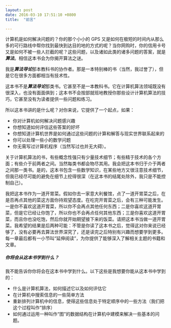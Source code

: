 ```yaml
---
layout: post
date: 2016-03-10 17:51:10 +0800
title:  "前言"

---
```


计算机是如何解决问题的？你的那个小小的 GPS 又是如何在极短的时间内从那么多的可行路线中帮你找到最快到达目的地的方式的呢？当你网购时，你的信用卡号又是如何不被一些人拦截的呢？这些问题，以及诸如此类的诸多问题的答案，就是***算法***。相信这本书会为你揭开算法之谜。

我是***算法导论***那本教科书的协作者。那是一本特别棒的书（当然，我过誉了），但是它在很多方面都相当有技术性。

这本书不是***算法导论***那类书。它甚至不是一本教科书。它在计算机算法领域既没有很深入，也没有面面俱到；这本书不会按部就班地教授你那些设计计算机算法的技巧，它甚至没有为读者提供一些问题和练习。

所以这本书讲的是什么呢？对你来说，它提供了一个起点，如果：

* 你对计算机如何解决问题感兴趣
* 你想知道如何评估这些答案的好坏
* 你想知道计算机世界是如何通过这些问题的计算和解答与现实世界联系起来的
* 你可以处理一些小的数学问题
* 你无需写过计算机程序（当然写过也并无大碍）。

关于计算机算法的书，有些概念性强只有少量技术细节；有些精于技术的各个方面；有些介于前两者之间。当然每类书都会物尽其用。我会把这本书归于介于两者之间那一类书。是的，这本书包含一些数学知识，在某些地方又很注意技术细节，但我已经尽可能的避免在细节上挖得很深（在这本书的结尾处除外，我只是不能控制自己）。

我把这本书作为一道开胃菜。假如你去一家意大利餐馆，点了一道开胃菜之后，在是否再点其他的菜这方面你持观望态度。在吃完开胃菜之后，会有三种可能发生。一是你不喜欢这道开胃菜，所以你不会再点其他任何东西；二是你喜欢这道开胃菜，但是它已经让你饱了，所以你也不会再点任何其他东西；三是你喜欢这道开胃菜，而且你也没吃饱，然后你就开始期望接下来的饭菜。请把这本书当做一道开胃菜。我希望的结果是后两种可能：不管是你读了这本书之后，觉得这对你来说已经够了，没有必要再去算法世界深究了，还是读完之后特别有兴趣而想要学到更多。每一章最后都有一小节叫“延伸阅读”，为你提供了能够深入了解相关主题的书籍和文章。

##### 你将会从这本书学到什么？

我不能告诉你你将会在这本书中学到什么。以下这些是我想要你能从这本书中学到的：

* 什么是计算机算法，如何描述它以及如何评估它
* 在计算机中搜索信息的一些简单方法
* 重新排列计算机中的信息，使得这些信息处于特定顺序中的一些方法（我们把这个过程叫作“排序）
* 如何通过运用一种叫作“图”的数据结构在计算机中建模来解决一些基本的问题。